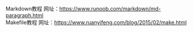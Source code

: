 Markdown教程 网址：<https://www.runoob.com/markdown/md-paragraph.html>  
Makefile教程 网址：<https://www.ruanyifeng.com/blog/2015/02/make.html>
